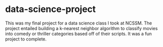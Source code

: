 # data-science-project

This was my final project for a data science class I took at NCSSM. The project entailed building a k-nearest neighbor algorithm to classify movies into comedy or thriller categories based off of their scripts. It was a fun project to complete.
